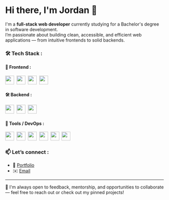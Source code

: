 # Hi there, I'm Jordan 👋

I'm a **full-stack web developer** currently studying for a Bachelor's degree in software development.  
I’m passionate about building clean, accessible, and efficient web applications — from intuitive frontends to solid backends.

### 🛠 Tech Stack :  

#### 🧩 Frontend :

<img src="https://img.shields.io/badge/React-61DAFB?logo=React&logoColor=white&style=flat" height="28" />&nbsp;  <img src="https://img.shields.io/badge/React Router-CA4245?logo=reactrouter&logoColor=white&style=flat" height="28" />&nbsp;  <img src="https://img.shields.io/badge/Redux-764ABC?logo=redux&logoColor=white&style=flat" height="28" />&nbsp;  <img src="https://img.shields.io/badge/Tailwind CSS-06B6D4?logo=tailwindcss&logoColor=white&style=flat" height="28" />

#### 🛠️ Backend :

<img src="https://img.shields.io/badge/Node.js-5FA04E?logo=nodedotjs&logoColor=white&style=flat" height="28"  />&nbsp;  <img src="https://img.shields.io/badge/Express.js-000000?logo=express&logoColor=white&style=flat" height="28"  />&nbsp;  <img src="https://img.shields.io/badge/PostgreSQL-4169E1?logo=postgresql&logoColor=white&style=flat" height="28"  />  

#### 🧰 Tools / DevOps :

<img src="https://img.shields.io/badge/Git-F05032?logo=Git&logoColor=white&style=flat" height="28"  />&nbsp;  <img src="https://img.shields.io/badge/GitHub-181717?logo=GitHub&logoColor=white&style=flat" height="28"  />&nbsp;  <img src="https://img.shields.io/badge/Netlify-00C7B7?logo=netlify&logoColor=white&style=flat" height="28"  />&nbsp;  <img src="https://img.shields.io/badge/Railway-0B0D0E?logo=railway&logoColor=white&style=flat" height="28"  />&nbsp;  <img src="https://img.shields.io/badge/Render-000000?logo=render&logoColor=white&style=flat" height="28"  />&nbsp;  <img src="https://img.shields.io/badge/Supabase-3FCF8E?logo=supabase&logoColor=white&style=flat" height="28"  />

### 📫 Let’s connect :  
- 🔗 [Portfolio](https://jordandonguy.com)
- ✉️ [Email](mailto:jordan.donguy@gmail.com)

---

💬 I'm always open to feedback, mentorship, and opportunities to collaborate — feel free to reach out or check out my pinned projects!
